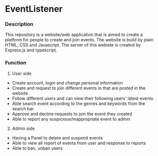 # EventListener

### Description

This repository is a website/web application that is aimed to create a platform for people to create and join events. The website is build by plain HTML, CSS and Javascript. The server of this webiste is created by Express.js and typescript.

### Function

1. User side
  - Create account, login and change personal information
  - Create and request to join different events in that are posted in the website
  - Follow different users and can view their following users' latest events
  - Able search event according to the genres and keywords from the search bar
  - Approve and decline requests to join the event they created
  - Able to report any suspicious/inappropriate event to admin 
  
2. Admin side 
  - Having a Panel to delete and suspend events
  - Able to view all report of events from user and response to reports
  - Able to ban, unban users 
  
